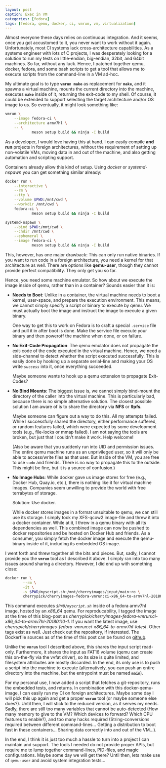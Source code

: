 ```yaml
---
layout: post
caption: Exec in VM
categories: [fedora]
tags: [fedora, qemu, docker, ci, vmrun, vm, virtualization]
---
```


Almost everyone these days relies on continuous integration. And it seems, once
you got accustomed to it, you never want to work without it again.
Unfortunately, most CI systems lack cross-architecture capabilities. As a
systems engineer with lots of C projects, I was desperately looking for a
solution to run my tests on little-endian, big-endian, 32bit, and 64bit
machines. So far, without any luck. Hence, I patched together qemu, docker,
fedora, and some bash scripts to get a tool that allows me to execute scripts
from the command-line in a VM ad-hoc.

My ultimate goal is to type **`vmrun make`** as replacement for **`make`**,
and it spawns a virtual machine, mounts the current directory into the machine,
executes **`make`** inside of it, returning the exit-code to my shell. Of
course, it could be extended to support selecting the target architecture
and/or OS image to us. So eventually, it might look something like:

```sh
vmrun \
    --image fedora-ci \
    --architecture armv7hl \
    -- \
            meson setup build && ninja -C build
```

As a developer, I would love having this at hand. I can easily compile **and
run** projects in foreign architectures, without the requirement of setting up
non-volatile VMs, moving data in and out of the machine, and also getting
automation and scripting support.

Containers already allow this kind of setup. Using *docker* or *systemd-nspawn*
you can get something similar already:

```sh
docker run \
    --interactive \
    --rm \
    --tty \
    --volume $PWD:/mnt/cwd \
    --workdir /mnt/cwd \
    fedora-ci \
            meson setup build && ninja -C build

systemd-nspawn \
    --bind $PWD:/mnt/cwd \
    --chdir /mnt/cwd \
    --ephemeral \
    --image fedora-ci \
            meson setup build && ninja -C build
```

This, however, has one major drawback: This can only run native binaries. If
you want to run code in a foreign architecture, you need a kernel for that
architecture as well. There are options like **qemu-user**, though they cannot
provide perfect compatibility. They only get you so far.

Hence, you need some machine emulator. So how about we execute the image inside
of qemu, rather than in a container? Sounds easier than it is:

* **Needs to Boot**: Unlike in a container, the virtual machine needs to boot a
  kernel, user-space, and prepare the execution environment. This means, we
  cannot simply specify a script or binary to execute by qemu. We must actually
  boot the image and instruct the image to execute a given binary.

  One way to get this to work on Fedora is to craft a special `.service` file
  and pull it in after boot is done. Make the service file execute your binary
  and then poweroff the machine when done, or on failure.

* **No Exit-Code Propagation**: The qemu emulator does not propagate the
  exit-code of the code executed in the virtual machine. Hence, we need a
  side-channel to detect whether the script executed successfully. This is
  easily done by hooking up a separate serial-line and making your OS write
  *`success`* into it, once everything succeeded.

  Maybe someone wants to hook up a qemu extension to propagate Exit-Codes?

* **No Bind Mounts**: The biggest issue is, we cannot simply bind-mount the
  directory of the caller into the virtual machine. This is particularly bad,
  because there is no simple alternative solution. The closest possible
  solution I am aware of is to share the directory via **NFS** or **9pfs**.

  Maybe someone can figure out a way to do this. All my attempts failed. While
  I successfully shared the directory, either performance suffered, or random
  features failed, which were expected by some development tools (e.g.,
  file-locks or mmap failed). I am not saying the tools are broken, but just
  that I couldn't make it work. Help welcome!

  (Also be aware that you suddenly run into UID and permission issues. The
   entire qemu machine runs as an unprivileged user, so it will only be able to
   access/write files as that user. But inside of the VM, you are free to use
   `sudo` and friends. There is no way to propagate this to the outside. This
   might be fine, but it is a source of confusion.)

* **No Image Hubs**: While docker gave us image stores for free (e.g.,
  Docker Hub, Quay.io, etc.), there is nothing like it for virtual machine
  images. Companies seem unwilling to provide the world with free terrabytes of
  storage.

  Solution: Use docker.

  While docker stores images in a format unsuitable to qemu, we can still use
  its storage. I simply took my XFS-qcow2 image-file and threw it into a docker
  container. While at it, I threw in a qemu binary with all its dependencies as
  well. This combined image can now be pushed to docker repositories and be
  hosted on Docker Hub and friends. As a consumer, you simply fetch the docker
  image and execute the qemu-binary inside of it, including its embedded OS
  image.

I went forth and threw together all the bits and pieces. But, sadly, I cannot
provide you the **`vmrun`** tool as I described it above. I simply ran into too
many issues around sharing a directory. However, I did end up with something
close:

```sh
docker run \
        --rm \
        -it \
        -v $PWD/myscript.sh:/mnt/cherryimages/input/main:ro \
        cherrypick/cherryimages-fedora-vmrun:ci-x86_64-to-armv7hl-20180110-1
```

This command executes *`$PWD/myscript.sh`* inside of a fedora armv7hl image,
hosted by an *x86_64* qemu. For reproducability, I tagged the image at the time
of this blog-post as
*cherrypick/cherryimages-fedora-vmrun:ci-x86_64-to-armv7hl-20180110-1*. If you
want the latest image, use
*cherrypick/cherryimages-fedora-vmrun:ci-x86_64-to-armv7hl-latest*. Other tags
exist as well. Just check out the repository, if interested. The Dockerfile
sources as of the time of this post can be found on
[github](https://github.com/cherry-pick/cherry-images/tree/a176d7feb95bc3cf89dd8071e304f30f763820cb).

Unlike the **`vmrun`** tool I described above, this shares the input script
read-only. Furthermore, it shares the input as FAT16 volume (qemu can create
this on-the-fly via the vvfat driver), so its size is quite limited, and
filesystem attributes are mostly discarded. In the end, its only use is to push
a script into the machine to execute (alternatively, you can push an entire
directory into the machine, but the entrypoint must be named **`main`**).

For my personal use, I now added a script that fetches a git-repository, runs
the embedded tests, and returns.
In combination with this docker-qemu-image, I can easily run my CI on
foreign architectures. Maybe some day I will pick this up again and get a
proper **`vmrun`** tool (or maybe someone else does?). Until then, I will stick
to the reduced version, as it serves my needs. Sadly, there are still too many
variables that cannot be auto-detected (How many memory to give to the VM?
Which devices to forward? Which CPU features to enable?), and too many hacks
required (String-conversions required between different command-lines… Getting
a distribution to boot fast in these containers… Sharing data correctly into
and out of the VM…).

In the end, I think it is just too much a hassle to turn into a project I can
maintain and support. The tools I needed do not provide proper APIs, but
require me to lump together command-lines, PID-files, and magic configurations.
Maybe some day we will get there? Until then, lets make use of `qemu-user` and
avoid system integration tests…
